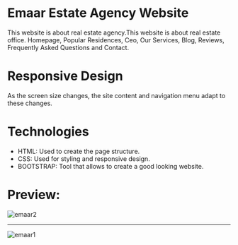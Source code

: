 # Emaar Estate Agency Website
This website is about real estate agency.This website is about real estate office. Homepage, Popular Residences, Ceo, Our Services, Blog, Reviews, Frequently Asked Questions and Contact.

# Responsive Design
As the screen size changes, the site content and navigation menu adapt to these changes.

# Technologies
<ul>
	<li>HTML: Used to create the page structure. </li>
	<li>CSS: Used for styling and responsive design.</li>
 	<li>BOOTSTRAP: Tool that allows to create a good looking website.</li>
</ul>

# Preview:
![emaar2](https://github.com/user-attachments/assets/45d2eec5-92e2-4bf4-8643-ed26c26556fc)

------------------------------------------------------------------------------------
![emaar1](https://github.com/user-attachments/assets/ba329408-394f-4ee8-b0c0-0c4f36f37732)
